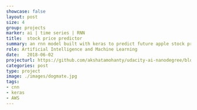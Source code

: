 ```yaml
---
showcase: false
layout: post
size: 4
group: projects
marker: ai | time series | RNN
title:  stock price predictor
summary: an rnn model built with keras to predict future apple stock prices
role: Artificial Intelligence and Machine Learning
date:   2018-06-02
projecturl: https://github.com/akshatamohanty/udacity-ai-nanodegree/blob/master/project-06-aind2-rnn/StockPricePrediction.ipynb
categories: post
type: project
image: ./images/dogmate.jpg
tags:
- cnn
- keras
- AWS
---
```


